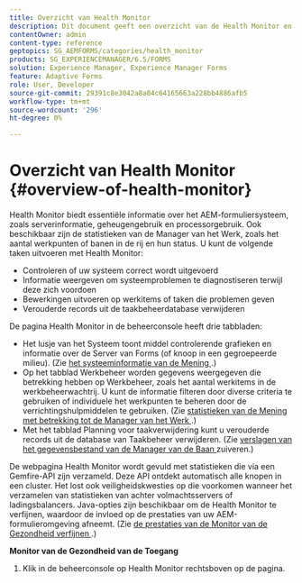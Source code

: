 ```yaml
---
title: Overzicht van Health Monitor
description: Dit document geeft een overzicht van de Health Monitor en informatie over hoe u deze kunt openen.
contentOwner: admin
content-type: reference
geptopics: SG_AEMFORMS/categories/health_monitor
products: SG_EXPERIENCEMANAGER/6.5/FORMS
solution: Experience Manager, Experience Manager Forms
feature: Adaptive Forms
role: User, Developer
source-git-commit: 29391c8e3042a8a04c64165663a228bb4886afb5
workflow-type: tm+mt
source-wordcount: '296'
ht-degree: 0%

---
```


# Overzicht van Health Monitor {#overview-of-health-monitor}

Health Monitor biedt essentiële informatie over het AEM-formuliersysteem, zoals serverinformatie, geheugengebruik en processorgebruik. Ook beschikbaar zijn de statistieken van de Manager van het Werk, zoals het aantal werkpunten of banen in de rij en hun status. U kunt de volgende taken uitvoeren met Health Monitor:

* Controleren of uw systeem correct wordt uitgevoerd
* Informatie weergeven om systeemproblemen te diagnostiseren terwijl deze zich voordoen
* Bewerkingen uitvoeren op werkitems of taken die problemen geven
* Verouderde records uit de taakbeheerdatabase verwijderen

De pagina Health Monitor in de beheerconsole heeft drie tabbladen:

* Het lusje van het Systeem toont middel controlerende grafieken en informatie over de Server van Forms (of knoop in een gegroepeerde milieu). (Zie [ het systeeminformatie van de Mening ](/help/forms/using/admin-help/view-system-information.md#view-system-information).)
* Op het tabblad Werkbeheer worden gegevens weergegeven die betrekking hebben op Werkbeheer, zoals het aantal werkitems in de werkbeheerwachtrij. U kunt de informatie filteren door diverse criteria te gebruiken of individuele het werkpunten te beheren door de verrichtingshulpmiddelen te gebruiken. (Zie [ statistieken van de Mening met betrekking tot de Manager van het Werk ](/help/forms/using/admin-help/view-statistics-related-manager.md#view-statistics-related-to-work-manager).)
* Met het tabblad Planning voor taakverwijdering kunt u verouderde records uit de database van Taakbeheer verwijderen. (Zie [ verslagen van het gegevensbestand van de Manager van de Baan ](/help/forms/using/admin-help/purge-records-job-manager-database.md#purge-records-from-the-job-manager-database) zuiveren.)

De webpagina Health Monitor wordt gevuld met statistieken die via een Gemfire-API zijn verzameld. Deze API ontdekt automatisch alle knopen in een cluster. Het lost ook veiligheidskwesties op die voorkomen wanneer het verzamelen van statistieken van achter volmachtsservers of ladingsbalancers. Java-opties zijn beschikbaar om de Health Monitor te verfijnen, waardoor de invloed op de prestaties van uw AEM-formulieromgeving afneemt. (Zie [ de prestaties van de Monitor van de Gezondheid verfijnen ](/help/forms/using/admin-help/fine-tuning-health-monitor-performance.md#fine-tuning-health-monitor-performance).)

**Monitor van de Gezondheid van de Toegang**

1. Klik in de beheerconsole op Health Monitor rechtsboven op de pagina.
